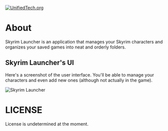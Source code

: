 [![UnifiedTech.org](http://www.unifiedtech.org/global/img/unifiedtech_logo.png)](http://www.unifiedtech.org/)

# About

Skyrim Launcher is an application that manages your Skyrim characters and organizes your saved games into neat and orderly folders.

## Skyrim Launcher's UI
Here's a screenshot of the user interface. You'll be able to manage your characters and even add new ones (although not actually in the game).

![Skyrim Launcher](http://www.unifiedtech.org/Products/SkyrimLauncher/SkyrimLauncherSS.png)

# LICENSE

License is undetermined at the moment.